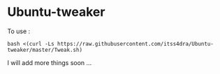 # Ubuntu-tweaker
To use : 
```
bash <(curl -Ls https://raw.githubusercontent.com/itss4dra/Ubuntu-tweaker/master/Tweak.sh)
```

I will add more things soon ...
